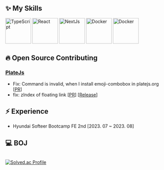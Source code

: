 <!--
icons: https://simpleicons.org/
-->


## ✨ My Skills

<img src="https://github.com/jijiseong/jijiseong/assets/77661228/cbe3f3b1-fbd8-46b3-be9a-190903421f0e" width="auto" height="80" alt="TypeScript"/>
<img src="https://github.com/jijiseong/jijiseong/assets/77661228/32952d98-c475-4387-8cd8-cf2529ca6c4e" width="auto" height="80" alt="React"/>
<img src="https://github.com/jijiseong/jijiseong/assets/77661228/aeba0fa5-d9d4-4ac7-936a-97cb98e7e580" width="auto" height="80" alt="NextJs"/>
<img src="https://github.com/jijiseong/jijiseong/assets/77661228/d11fb2c4-ccb6-46ea-8cf9-7b7ad81b2a05" width="auto" height="80" alt="Docker"/>
<img src="https://github.com/jijiseong/jijiseong/assets/77661228/626615f3-d705-428f-b08f-87cc01abb73a" width="auto" height="80" alt="Docker"/>

## 🔥 Open Source Contributing

### [PlateJs](https://platejs.org/)
- Fix: Command is invalid, when I install emoji-combobox in platejs.org [[PR](https://github.com/udecode/plate/pull/3203)]
- fix: zIndex of floating link [[PR](https://github.com/udecode/plate/pull/3204)] [[Release](https://github.com/udecode/plate/releases/tag/%40udecode%2Fplate-link%4033.0.5)]

## ⚡️ Experience
- Hyundai Softeer Bootcamp FE 2nd [2023. 07 ~ 2023. 08]

## 💻 BOJ
<div style="display: flex; justify-content: space-between; align-items:center;">
  
  [![Solved.ac Profile](http://mazassumnida.wtf/api/v2/generate_badge?boj=qkrwl5036)](https://solved.ac/qkrwl5036/)

</div>


